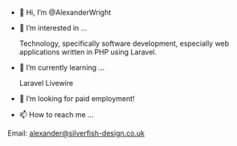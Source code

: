 - 👋 Hi, I’m @AlexanderWright
- 👀 I’m interested in ...

  Technology, specifically software development, especially web applications written in PHP using Laravel.
- 🌱 I’m currently learning ...

  Laravel Livewire
- 💞️ I’m looking for paid employment!

- 📫 How to reach me ...

Email: alexander@silverfish-design.co.uk

<!---
AlexanderWright/AlexanderWright is a ✨ special ✨ repository because its `README.md` (this file) appears on your GitHub profile.
You can click the Preview link to take a look at your changes.
--->
